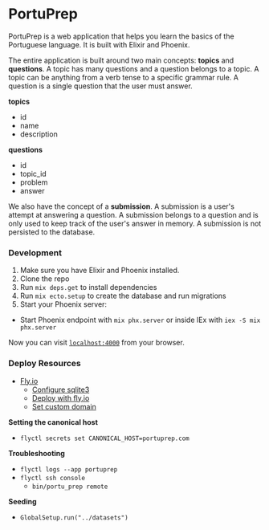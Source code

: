 # PortuPrep

PortuPrep is a web application that helps you learn the basics of the Portuguese language. It is built with Elixir and Phoenix.

The entire application is built around two main concepts: **topics** and **questions**. A topic has many questions and a question belongs to a topic. A topic can be anything from a verb tense to a specific grammar rule. A question is a single question that the user must answer.

**topics**

- id
- name
- description

**questions**

- id
- topic_id
- problem
- answer

We also have the concept of a **submission**. A submission is a user's attempt at answering a question. A submission belongs to a question and is
only used to keep track of the user's answer in memory. A submission is not persisted to the database.

### Development

1. Make sure you have Elixir and Phoenix installed.
2. Clone the repo
3. Run `mix deps.get` to install dependencies
4. Run `mix ecto.setup` to create the database and run migrations
5. Start your Phoenix server:

  * Start Phoenix endpoint with `mix phx.server` or inside IEx with `iex -S mix phx.server`

Now you can visit [`localhost:4000`](http://localhost:4000) from your browser.

### Deploy Resources

- [Fly.io](https://fly.io)
   - [Configure sqlite3](https://fly.io/docs/elixir/advanced-guides/sqlite3/)
   - [Deploy with fly.io](https://hexdocs.pm/phoenix/fly.html)
   - [Set custom domain](https://fly.io/docs/apps/custom-domain/)

**Setting the canonical host**

- `flyctl secrets set CANONICAL_HOST=portuprep.com`

**Troubleshooting**

- `flyctl logs --app portuprep`
- `flyctl ssh console`
    - `bin/portu_prep remote`

**Seeding**

- `GlobalSetup.run("../datasets")`
